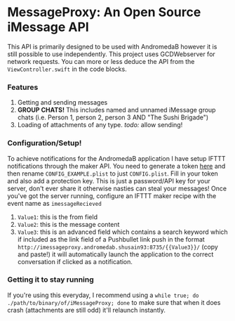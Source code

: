 # MessageProxy: An Open Source iMessage API 

This API is primarily designed to be used with AndromedaB however it is still possible to use independently. This project uses GCDWebserver for network requests. You can more or less deduce the API from the `ViewController.swift` in the code blocks. 

### Features

1. Getting and sending messages
2. **GROUP CHATS!** This includes named and unnamed iMessage group chats (i.e. Person 1, person 2, person 3 AND "The Sushi Brigade")
3. Loading of attachments of any type. *todo:* allow sending!

### Configuration/Setup!

To achieve notifications for the AndromedaB application I have setup IFTTT notifications through the maker API. You need to generate a token [here](https://ifttt.com/maker_webhooks) and then rename `CONFIG_EXAMPLE.plist` to just `CONFIG.plist`. Fill in your token and also add a protection key. This is just a password/API key for your server, don't ever share it otherwise nasties can steal your messages! Once you've got the server running, configure an IFTTT maker recipe with the event name as `imessageRecieved`

1. `Value1`: this is the from field
2. `Value2`: this is the message content
3. `Value3`: this is an advanced field which contains a search keyword which if included as the link field of a Pushbullet link push in the format `http://imessageproxy.andromedab.shusain93:8735/{{Value3}}/` (copy and paste!) it will automatically launch the application to the correct conversation if clicked as a notification.

### Getting it to stay running

If you're using this everyday, I recommend using a `while true; do ./path/to/binary/of/iMessageProxy; done` to make sure that when it does crash (attachments are still odd) it'll relaunch instantly.
